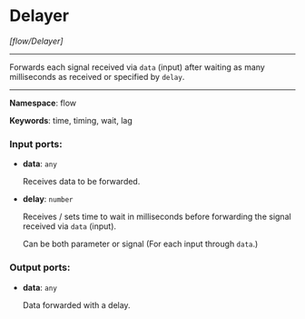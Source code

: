 # Delayer

_[flow/Delayer]_

---

Forwards each signal received via `data` (input) after waiting as many milliseconds as received or specified by `delay`.

---

__Namespace__: flow

__Keywords__: time, timing, wait, lag

### Input ports:

* __data__: ` any `

    Receives data to be forwarded.


* __delay__: ` number `

    Receives / sets time to wait in milliseconds before forwarding the signal received via `data` (input).
    
    Can be both parameter or signal (For each input through `data`.)

### Output ports:

* __data__: ` any `

    Data forwarded with a delay.

